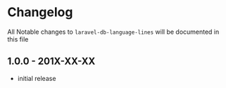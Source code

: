 # Changelog

All Notable changes to `laravel-db-language-lines` will be documented in this file

## 1.0.0 - 201X-XX-XX

- initial release
